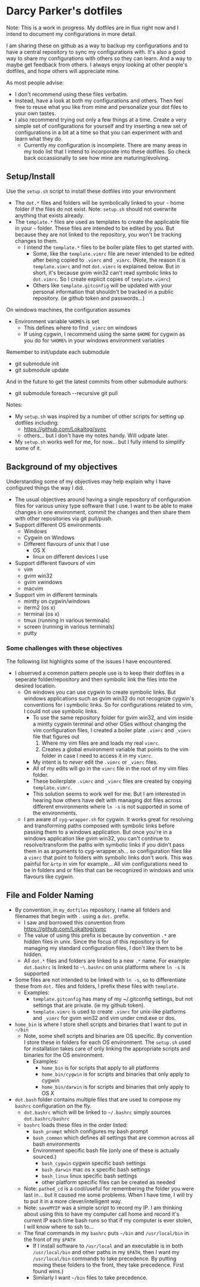 # Darcy Parker's dotfiles

Note: This is a work in progress.  My dotfiles are in flux right now and I intend to document
my configurations in more detail.

I am sharing these on github as a way to backup my configurations and to have a central repository
to sync my configurations with.  It's also a good way to share my configurations with others so
they can learn.  And a way to maybe get feedback from others.  I always enjoy looking at other
people's dotfiles, and hope others will appreciate mine.

As most people advise:

* I don't recommend using these files verbatim.
* Instead, have a look at both my configurations and others. Then feel free to reuse what you
  like from mine and personalize your dot files to your own tastes.
* I also recommend trying out only a few things at a time.  Create a very simple set of
  configurations for yourself and try inserting a new set of configurations in a bit at a
  time so that you can experiment with and learn what they do.
    * Currently my configuration is incomplete. There are many areas in my todo list that I
      intend to incorporate into these dotfiles.  So check back occassionally to see how
      mine are maturing/evolving.

## Setup/Install

Use the `setup.sh` script to install these dotfiles into your environment

* The `dot.*` files and folders will be symbolically linked to your `~` home folder
  if the files do not exist. Note: `setup.sh` should not overwrite anything that exists already.
* The `template.*` files are used as templates to create the applicable file in your `~` folder.
  These files are intended to be edited by you. But because they are not linked to the repository,
  you won't be tracking changes to them.
    * I intend the `template.*` files to be boiler plate files to get started with.
       * Some, like the `template.vimrc` file are never intended to be edited after
         being copied to `.vimrc` and `_vimrc`. (Note, the reason it is `template.vimrc` and
         not `dot.vimrc` is explained below. But in short, it's because gvim win32 can't read
         symbolic links to `dot.vimrc`.  So I create explicit copies of `template.vimrc`)
       * Others like `template.gitconfig` will be updated with your personal information that
         shouldn't be tracked in a public repository. (ie github token and passwords...)

On windows machines, the configuration assumes

* Environment variable `%HOME%` is set
    * This defines where to find `_vimrc` on windows
    * If using cygwin, I recommend using the same `$HOME` for cygwin as you do for `%HOME%`
      in your windows environment variables

Remember to init/update each submodule
* git submodule init
* git submodule update

And in the future to get the latest commits from other submodule authors:
* git submodule foreach --recursive git pull


Notes:
* My `setup.sh` was inspired by a number of other scripts for setting up dotfiles including:
    * https://github.com/Lokaltog/sync
    * others... but I don't have my notes handy. Will udpate later.
* My `setup.sh` works well for me, for now... but I fully intend to simplify some of it.

## Background of my objectives

Understanding some of my objectives may help explain why I have configured things the way I did.

* The usual objectives around having a single repository of configuration files for various
  unixy type software that I use.  I want to be able to make changes in one environment, commit
  the changes and then share them with other repositories via git pull/push.
* Support different OS environments
    * Windows
    * Cygwin on Windows
    * Different flavours of unix that I use
        * OS X
        * linux on different devices I use
* Support different flavours of vim
    * vim
    * gvim win32
    * gvim xwindows
    * macvim
* Support vim in different terminals
    * mintty on cygwin/windows
    * iterm2 (os x)
    * terminal (os x)
    * tmux (running in various terminals)
    * screen (running in various terminals)
    * putty

### Some challenges with these objectives

The following list highlights some of the issues I have encountered.

* I observed a common pattern people use is to keep their dotfiles in a
  seperate folder/repository and then symbolic link the files into the
  desired location.
    * On windows you can use cygwin to create symbolic links.  But windows
      applications such as gvim win32 do not recognize cygwin's conventions for i
      symbolic links. So for configurations related to vim, I could not use symbolic
      links.
        * To use the same repository folder for gvim win32, and vim inside a mintty cygwin
          terminal and other OSes without changing the vim configuration files, I created
          a boiler plate `.vimrc` and `_vimrc` file that figures out
            1. Where my vim files are and loads my real `vimrc`.
            2. Creates a global environment variable that points to the vim folder in
               case I need to access it in my `vimrc`.
        * My intent is to _never_ edit the `.vimrc` or `_vimrc` files.
        * All of my edits will go in the `vimrc` file in the root of my vim files folder.
        * These boilerplate `.vimrc` and `_vimrc` files are created by copying `template.vimrc`.
        * This solution seems to work well for me. But I am interested in hearing how others have
          delt with managing dot files across different environments where `ln -s` is not supported
          in some of the environments.
    * I am aware of `cyg-wrapper.sh` for cygwin.  It works great for resolving and transforming
      paths composed with symbolic links before passing them to a windows application. But once
      you're in a windows application like gvim win32, you can't continue to resolve/transform the
      paths with symbolic links if you didn't pass them in as arguments to cyg-wrapper.sh... so
      configuration files like a `vimrc` that point to folders with symbolic links don't work. This
      was painful for `&rtp` in vim for example... All vim configurations need to be in folders and
      or files that can be recognized in windows and unix flavours like cygwin.

## File and Folder Naming

* By convention, in `my_dotfiles` repository, I name all folders and filenames that begin with
  `.` using a `dot.` prefix.
    * I saw and borrowed this convention from https://github.com/Lokaltog/sync
    * The value of using this prefix is because by convention `.*` are hidden files in unix.
      Since the focus of this repository is for managing my standard configuration files,
      I don't like them to be hidden.
    * All `dot.*` files and folders are linked to a new `.*` name. For example: `dot.bashrc` is linked
      to `~\.bashrc` on unix platforms where `ln -s` is supported
* Some files are not intended to be linked with `ln -s`, so to differentiate these from `dot.` files
  and folders, I prefix these files with `template.`
    * Examples:
        * `template.gitconfig` has many of my ~/.gitconfig settings, but not settings that are
          private. (ie my github token).
        * `template.vimrc` is used to create `.vimrc` for unix-like platforms and `_vimrc` for gvim
           win32 and vim under cmd.exe or dos.
* `home_bin` is where I store shell scripts and binaries that I want to put in `~/bin`
    * Note, some shell scripts and binaries are OS specific.  By convention I store these in folders
      for each OS environment. The `setup.sh` used for installation takes care of only linking the
      appropriate scripts and binaries for the OS environment.
        * Examples:
            * `home_bin` is for scripts that apply to all platforms
            * `home_bin/cygwin` is for scripts and binaries that only apply to cygwin
            * `home_bin/darwin` is for scripts and binaries that only apply to OS X
* `dot.bash` folder contains multiple files that are used to compose my `bashrc` configuration on
  the fly.
    * `dot.bashrc` which will be linked to `~/.bashrc` simply sources `dot.bashrc/bashrc`
    * `bashrc` loads these files in the order listed:
        * `bash_prompt` which configures my bash prompt
        * `bash_common` which defines all settings that are common across all bash environments
        * Environment specific bash file (only one of these is actually sourced.)
            * `bash_cygwin` cygwin specific bash settings
            * `bash_darwin` mac os x specific bash settings
            * `bash_linux` linux specific bash settings
            * other platform specific files can be created as needed
    * Note: `pathed_cd` is a cool/useful for remembering the folder you were last in... but it caused
      me some problems.  When I have time, I will try to put it in a more clever/intelligent way.
    * Note: `saveMYIP` was a simple script to record my IP.  I am thinking about using this to have my
      computer call home and record it's current IP each time bash runs so that if my computer is ever
      stolen, I will know where to ssh to...
    * The final commands in my `bashrc` puts `~/bin` and `/usr/local/bin` in the front of my `$PATH`
        * If I install software to `/usr/local` and an executable is in both `/usr/local/bin` and other
          paths in my `$PATH`, then I want my `/usr/local/bin` commands to take precedence.  By putting
          moving these folders to the front, they take precedence. First found wins.)
        * Similarly I want `~/bin` files to take precedence.
